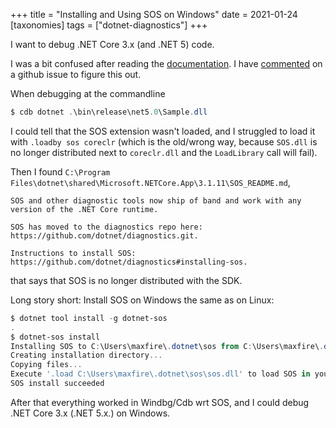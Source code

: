 +++
title = "Installing and Using SOS on Windows"
date = 2021-01-24
[taxonomies]
tags = ["dotnet-diagnostics"]
+++

I want to debug .NET Core 3.x (and .NET 5) code.

I was a bit confused after reading the [documentation](https://github.com/dotnet/diagnostics/blob/master/documentation/installing-sos-windows-instructions.md). I have [commented](https://github.com/dotnet/diagnostics/issues/496#issuecomment-766253226) on a github issue to figure this out.

When debugging at the commandline

```powershell
$ cdb dotnet .\bin\release\net5.0\Sample.dll
```

I could tell that the SOS extension wasn't loaded, and I struggled to load it with `.loadby sos coreclr` (which is the old/wrong way, because `SOS.dll` is no longer distributed next to `coreclr.dll` and the `LoadLibrary` call will fail).

Then I found `C:\Program Files\dotnet\shared\Microsoft.NETCore.App\3.1.11\SOS_README.md`,

```
SOS and other diagnostic tools now ship of band and work with any version of the .NET Core runtime.

SOS has moved to the diagnostics repo here: https://github.com/dotnet/diagnostics.git.

Instructions to install SOS: https://github.com/dotnet/diagnostics#installing-sos.
```

that says that SOS is no longer distributed with the SDK.

Long story short: Install SOS on Windows the same as on Linux:

```powershell
$ dotnet tool install -g dotnet-sos
.
$ dotnet-sos install
Installing SOS to C:\Users\maxfire\.dotnet\sos from C:\Users\maxfire\.dotnet\tools\.store\dotnet-sos\5.0.160202\dotnet-sos\5.0.160202\tools\netcoreapp2.1\any\win-x64
Creating installation directory...
Copying files...
Execute '.load C:\Users\maxfire\.dotnet\sos\sos.dll' to load SOS in your Windows debugger.
SOS install succeeded
```

After that everything worked in Windbg/Cdb wrt SOS, and I could debug .NET Core 3.x (.NET 5.x.) on Windows.
